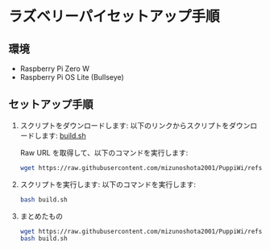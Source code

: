 # ラズベリーパイセットアップ手順

## 環境

- Raspberry Pi Zero W
- Raspberry Pi OS Lite (Bullseye)

## セットアップ手順

1. スクリプトをダウンロードします:
    以下のリンクからスクリプトをダウンロードします:
    [build.sh](https://github.com/mizunoshota2001/PuppiWi/blob/main/RaspberryPi/assets/build.sh)
    
    Raw URL を取得して、以下のコマンドを実行します:
    ```bash
    wget https://raw.githubusercontent.com/mizunoshota2001/PuppiWi/refs/heads/main/RaspberryPi/assets/build.sh
    ```

2. スクリプトを実行します:
    以下のコマンドを実行します:
    ```bash
    bash build.sh
    ```

3. まとめたもの
    ```bash
    wget https://raw.githubusercontent.com/mizunoshota2001/PuppiWi/refs/heads/main/RaspberryPi/assets/build.sh
    bash build.sh
    ```
